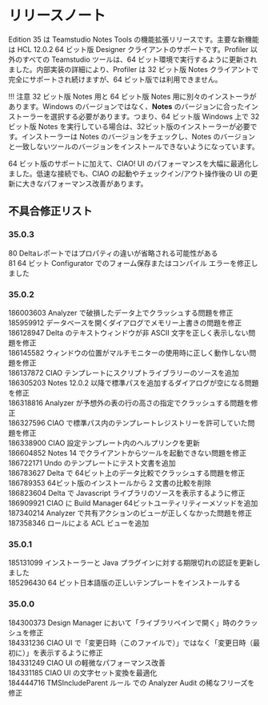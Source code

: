 # リリースノート

Edition 35 は Teamstudio Notes Tools の機能拡張リリースです。主要な新機能は HCL 12.0.2 64 ビット版 Designer クライアントのサポートです。Profiler 以外のすべての Teamstudio ツールは、64 ビット環境で実行するように更新されました。内部実装の詳細により、Profiler は 32 ビット版 Notes クライアントで完全にサポートされ続けますが、64 ビット版では利用できません。  

!!! 注意
    32 ビット版 Notes 用と 64 ビット版 Notes 用に別々のインストーラがあります。Windows のバージョンではなく、**Notes** のバージョンに合ったインストーラーを選択する必要があります。つまり、64 ビット版 Windows 上で 32 ビット版 Notes を実行している場合は、32ビット版のインストーラーが必要です。インストーラーは Notes のバージョンをチェックし、Notes のバージョンと一致しないツールのバージョンをインストールできないようになっています。

64 ビット版のサポートに加えて、CIAO! UI のパフォーマンスを大幅に最適化しました。低速な接続でも、CIAO の起動やチェックイン/アウト操作後の UI の更新に大きなパフォーマンス改善があります。
 
## 不具合修正リスト
### 35.0.3
80 Deltaレポートではプロパティの違いが省略される可能性がある  
81 64 ビット Configurator でのフォーム保存またはコンパイル エラーを修正しました

### 35.0.2
186003603 Analyzer で破損したデータ上でクラッシュする問題を修正  
185959912 データベースを開くダイアログでメモリー上書きの問題を修正  
186128947 Delta のテキストウィンドウが非 ASCII 文字を正しく表示しない問題を修正  
186145582 ウィンドウの位置がマルチモニターの使用時に正しく動作しない問題を修正  
186137872 CIAO テンプレートにスクリプトライブラリーのソースを追加  
186305203 Notes 12.0.2 以降で標準パスを追加するダイアログが空になる問題を修正  
186318816 Analyzer が予想外の表の行の高さの指定でクラッシュする問題を修正  
186327596 CIAO で標準パス内のテンプレートレジストリーを許可していた問題を修正  
186338900 CIAO 設定テンプレート内のヘルプリンクを更新  
186604852 Notes 14 でクライアントからツールを起動できない問題を修正  
186722171 Undo のテンプレートにテスト文書を追加  
186783627 Delta で 64ビット上のデータ比較でクラッシュする問題を修正  
186789353 64ビット版のインストールから 2 文書の比較を削除  
186823604 Delta で Javascript ライブラリのソースを表示するように修正  
186909921 CIAO に Build Manager 64ビットユーティリティーメソッドを追加  
187340214 Analyzer で共有アクションのビューが正しくなかった問題を修正  
187358346 ロールによる ACL ビューを追加  

### 35.0.1
185131099 インストーラーと Java プラグインに対する期限切れの認証を更新しました  
185296430 64 ビット日本語版の正しいテンプレートをインストールする

### 35.0.0
184300373 Design Manager において「ライブラリペインで開く」時のクラッシュを修正  
184331236 CIAO UI で「変更日時（このファイルで）」ではなく「変更日時（最初に）」を表示するように修正  
184331249 CIAO UI の軽微なパフォーマンス改善  
184331185 CIAO UI の文字セット変換を最適化  
184444716 TMSIncludeParent ルール での Analyzer Audit の稀なフリーズを修正
